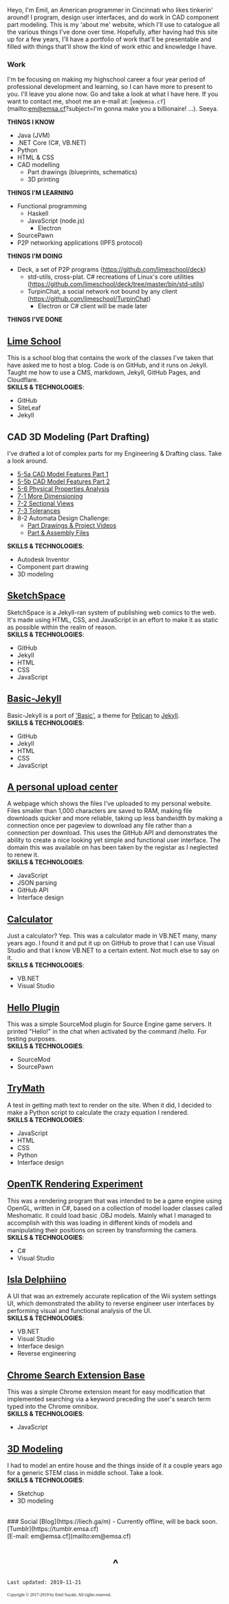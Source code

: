 

Heyo, I'm Emil, an American programmer in Cincinnati who likes tinkerin' around! I program, design user interfaces, and do work in CAD component part modeling. This is my 'about me' website, which I'll use to catalogue all the various things I've done over time. Hopefully, after having had this site up for a few years, I'll have a portfolio of work that'll be presentable and filled with things that'll show the kind of work ethic and knowledge I have. 

### Work
I'm be focusing on making my highschool career a four year period of professional development and learning, so I can have more to present to you. I'll leave you alone now. Go and take a look at what I have here. If you want to contact me, shoot me an e-mail at: [`em@emsa.cf`](mailto:em@emsa.cf?subject=I'm gonna make you a billionaire! ...). Seeya.

**THINGS I KNOW**
- Java (JVM)
- .NET Core (C#, VB.NET)
- Python
- HTML & CSS
- CAD modelling
  - Part drawings (blueprints, schematics)
  - 3D printing

**THINGS I'M LEARNING**
- Functional programming
  - Haskell
  - JavaScript (node.js)
    - Electron
- SourcePawn
- P2P networking applications (IPFS protocol)

**THINGS I'M DOING**
- Deck, a set of P2P programs (https://github.com/limeschool/deck)
  - std-utils, cross-plat. C# recreations of Linux's core utilities (https://github.com/limeschool/deck/tree/master/bin/std-utils)
  - TurpinChat, a social network not bound by any client (https://github.com/limeschool/TurpinChat)
    - Electron or C# client will be made later

**THINGS I'VE DONE**
## [Lime School](https://limeschool.cf)
This is a school blog that contains the work of the classes I've taken that have asked me to host a blog. Code is on GitHub, and it runs on Jekyll. Taught me how to use a CMS, markdown, Jekyll, GitHub Pages, and Cloudflare.
<br>
**SKILLS & TECHNOLOGIES**:
- GitHub
- SiteLeaf
- Jekyll


## CAD 3D Modeling (Part Drafting)
I've drafted a lot of complex parts for my Engineering & Drafting class. Take a look around.
- [5-5a CAD Model Features Part 1](https://drive.google.com/drive/folders/1Okz_gF2wIAcCekOtYcqRDz_e0pjdPxxt?usp=sharing)
- [5-5b CAD Model Features Part 2](https://drive.google.com/drive/folders/14I_ffnH0n81QmkAWd4kaBPYMH8_PIWq8?usp=sharing)
- [5-6 Physical Properties Analysis](https://drive.google.com/drive/folders/1cceX8qC0opWxxbesKCQjJL1RV2eT37QC?usp=sharing)
- [7-1 More Dimensioning](https://drive.google.com/drive/folders/1xsQr3ytjxgDC9Ll0aQoxQTGhIBEdlx7l?usp=sharing)
- [7-2 Sectional Views](https://drive.google.com/drive/folders/16DqfjxuD7NTP5W2OQ_aCChGZ_xayZ0ji?usp=sharing)
- [7-3 Tolerances](https://drive.google.com/drive/folders/1fe5biJBgl0MA8ygDCqX03hJWdRWhLewa?usp=sharing)
- 8-2 Automata Design Challenge:
	- [Part Drawings & Project Videos](https://drive.google.com/open?id=1-SLNnRsgbT59mriSYPTpyeMdbzXKqiCW)
	- [Part & Assembly Files](https://drive.google.com/drive/folders/1PK37dpg4KYz_6_9CvNXwLHqyKJ-ttLDm?usp=sharing)
	



**SKILLS & TECHNOLOGIES**:
- Autodesk Inventor
- Component part drawing
- 3D modeling


## [SketchSpace](https://github.com/EmilSayahi/SketchSpace)
SketchSpace is a Jekyll-ran system of publishing web comics to the web. It's made using HTML, CSS, and JavaScript in an effort to make it as static as possible within the realm of reason.
<br>
**SKILLS & TECHNOLOGIES**:
- GitHub
- Jekyll
- HTML
- CSS
- JavaScript


## [Basic-Jekyll](https://github.com/EmilSayahi/basic-jekyll/)
Basic-Jekyll is a port of ['Basic'](https://github.com/getpelican/pelican-themes/tree/master/basic), a theme for [Pelican](http://getpelican.com/) to [Jekyll](https://jekyllrb.com/).
<br>
**SKILLS & TECHNOLOGIES**:
- GitHub
- Jekyll
- HTML
- CSS
- JavaScript


## [A personal upload center](https://liech.ga/up/)
A webpage which shows the files I've uploaded to my personal website. Files smaller than 1,000 characters are saved to RAM,
making file downloads quicker and more reliable, taking up less bandwidth by making a connection once per pageview to download any file rather than a connection per download. This uses the GitHub API and demonstrates the ability to create a nice looking yet simple and functional user interface. The domain this was available on has been taken by the registar as I neglected to renew it.
<br>
**SKILLS & TECHNOLOGIES**:
- JavaScript
- JSON parsing
- GitHub API
- Interface design


## [Calculator](https://github.com/emil-sayahi/Calculator)
Just a calculator? Yep. This was a calculator made in VB.NET many, many years ago. I found it and put it up on GitHub to prove that I can use Visual Studio and that I know VB.NET to a certain extent. Not much else to say on it.
<br>
**SKILLS & TECHNOLOGIES**:
- VB.NET
- Visual Studio


## [Hello Plugin](https://github.com/EmilSayahi/Hello-Plugin)
This was a simple SourceMod plugin for Source Engine game servers. It printed "Hello!" in the chat when activated by the command /hello. For testing purposes.
<br>
**SKILLS & TECHNOLOGIES**:
- SourceMod
- SourcePawn


## [TryMath](http://emsa.cf/trymath.html)
A test in getting math text to render on the site. When it did, I decided to make a Python script to calculate the crazy equation I rendered.
<br>
**SKILLS & TECHNOLOGIES**:
- JavaScript
- HTML
- CSS
- Python
- Interface design


## [OpenTK Rendering Experiment](https://github.com/emil-sayahi/TriBox)
This was a rendering program that was intended to be a game engine using OpenGL, written in C#, based on a collection of model loader classes called Meshomatic. It could load basic .OBJ models. Mainly what I managed to accomplish with this was loading in different kinds of models and manipulating their positions on screen by transforming the camera.
<br>
**SKILLS & TECHNOLOGIES**:
- C#
- Visual Studio


## [Isla Delphiino](https://github.com/emil-sayahi/Isla-Delphiino)
A UI that was an extremely accurate replication of the Wii system settings UI, which demonstrated the ability to reverse engineer user interfaces by performing visual and functional analysis of the UI.
<br>
**SKILLS & TECHNOLOGIES**:
- VB.NET
- Visual Studio
- Interface design
- Reverse engineering

## [Chrome Search Extension Base](https://github.com/EmilSayahi/Chrome-Search-Base/)
This was a simple Chrome extension meant for easy modification that implemented searching via a keyword preceding the user's search term typed into the Chrome omnibox.
<br>
**SKILLS & TECHNOLOGIES**:
- JavaScript


## [3D Modeling](https://github.com/emil-sayahi/Sketchup-House/)
I had to model an entire house and the things inside of it a couple years ago for a generic STEM class in middle school. Take a look.
<br>
**SKILLS & TECHNOLOGIES**:
- Sketchup
- 3D modeling



<br>
### Social
[Blog](https://liech.ga/m) - Currently offline, will be back soon.
[Tumblr](https://tumblr.emsa.cf)
<br>
[E-mail: em@emsa.cf](mailto:em@emsa.cf)


<h1 align="center">^</h1>

```
Last updated: 2019-11-21
```
<p style="font-family: TimesNewRoman, Times New Roman, Times, Baskerville, Georgia, serif;
	font-size: 10px;
	font-style: normal;
	font-variant: normal;
	font-weight: 400;
	line-height: 16px;">Copyright © 2017-2019 by Emil Sayahi. All rights reserved.</p>
